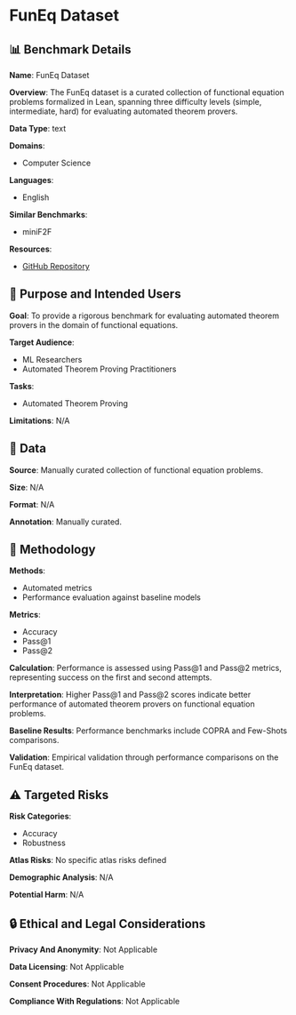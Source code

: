 # FunEq Dataset

## 📊 Benchmark Details

**Name**: FunEq Dataset

**Overview**: The FunEq dataset is a curated collection of functional equation problems formalized in Lean, spanning three difficulty levels (simple, intermediate, hard) for evaluating automated theorem provers.

**Data Type**: text

**Domains**:
- Computer Science

**Languages**:
- English

**Similar Benchmarks**:
- miniF2F

**Resources**:
- [GitHub Repository](https://github.com/bio-ontology-research-group/FunEq.git)

## 🎯 Purpose and Intended Users

**Goal**: To provide a rigorous benchmark for evaluating automated theorem provers in the domain of functional equations.

**Target Audience**:
- ML Researchers
- Automated Theorem Proving Practitioners

**Tasks**:
- Automated Theorem Proving

**Limitations**: N/A

## 💾 Data

**Source**: Manually curated collection of functional equation problems.

**Size**: N/A

**Format**: N/A

**Annotation**: Manually curated.

## 🔬 Methodology

**Methods**:
- Automated metrics
- Performance evaluation against baseline models

**Metrics**:
- Accuracy
- Pass@1
- Pass@2

**Calculation**: Performance is assessed using Pass@1 and Pass@2 metrics, representing success on the first and second attempts.

**Interpretation**: Higher Pass@1 and Pass@2 scores indicate better performance of automated theorem provers on functional equation problems.

**Baseline Results**: Performance benchmarks include COPRA and Few-Shots comparisons.

**Validation**: Empirical validation through performance comparisons on the FunEq dataset.

## ⚠️ Targeted Risks

**Risk Categories**:
- Accuracy
- Robustness

**Atlas Risks**:
No specific atlas risks defined

**Demographic Analysis**: N/A

**Potential Harm**: N/A

## 🔒 Ethical and Legal Considerations

**Privacy And Anonymity**: Not Applicable

**Data Licensing**: Not Applicable

**Consent Procedures**: Not Applicable

**Compliance With Regulations**: Not Applicable
